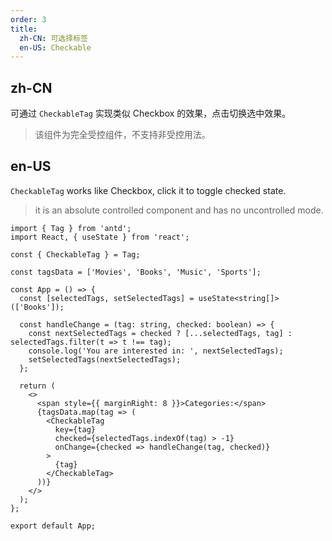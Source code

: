 ```yaml
---
order: 3
title:
  zh-CN: 可选择标签
  en-US: Checkable
---
```


## zh-CN

可通过 `CheckableTag` 实现类似 Checkbox 的效果，点击切换选中效果。

> 该组件为完全受控组件，不支持非受控用法。

## en-US

`CheckableTag` works like Checkbox, click it to toggle checked state.

> it is an absolute controlled component and has no uncontrolled mode.

```tsx
import { Tag } from 'antd';
import React, { useState } from 'react';

const { CheckableTag } = Tag;

const tagsData = ['Movies', 'Books', 'Music', 'Sports'];

const App = () => {
  const [selectedTags, setSelectedTags] = useState<string[]>(['Books']);

  const handleChange = (tag: string, checked: boolean) => {
    const nextSelectedTags = checked ? [...selectedTags, tag] : selectedTags.filter(t => t !== tag);
    console.log('You are interested in: ', nextSelectedTags);
    setSelectedTags(nextSelectedTags);
  };

  return (
    <>
      <span style={{ marginRight: 8 }}>Categories:</span>
      {tagsData.map(tag => (
        <CheckableTag
          key={tag}
          checked={selectedTags.indexOf(tag) > -1}
          onChange={checked => handleChange(tag, checked)}
        >
          {tag}
        </CheckableTag>
      ))}
    </>
  );
};

export default App;
```
